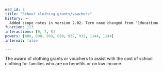 ```yaml
---
esd_id: 2
title: "School clothing grants/vouchers"
history: >-
  Added scope notes in version 2.02. Term name changed from 'Educational awards and benefits- school clothing grants/vouchers' to 'Education - grants- school clothing grants/vouchers' in version 3.00. Term name changed to 'School clothing grants/vouchers'  in version 4.00.
function: 123
interactions: [0, 7, 8]
powers: [888, 898, 898, 898, 932, 932, 1144, 1144]
internal: false

---
```


The award of clothing grants or vouchers to assist with the cost of school clothing for families who are on benefits or on low income.

